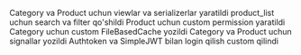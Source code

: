Category va Product uchun viewlar va serializerlar yaratildi
product_list uchun search va filter qo'shildi
Product uchun custom permission yaratildi
Category uchun custom FileBasedCache yozildi
Category va Product uchun signallar yozildi
Authtoken va SimpleJWT bilan login qilish custom qilindi
